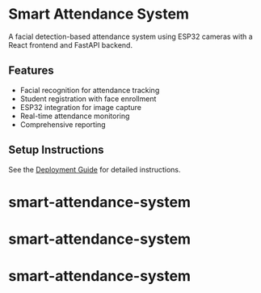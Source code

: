 # Smart Attendance System

A facial detection-based attendance system using ESP32 cameras with a React frontend and FastAPI backend.

## Features

- Facial recognition for attendance tracking
- Student registration with face enrollment
- ESP32 integration for image capture
- Real-time attendance monitoring
- Comprehensive reporting

## Setup Instructions

See the [Deployment Guide](DEPLOYMENT.md) for detailed instructions.
# smart-attendance-system
# smart-attendance-system
# smart-attendance-system
